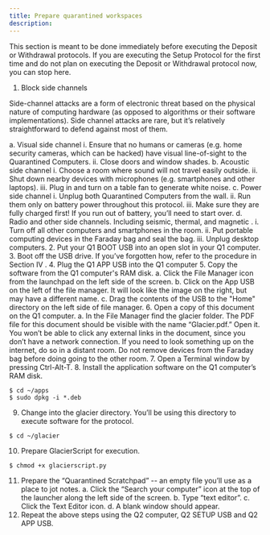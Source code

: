 ```yaml
---
title: Prepare quarantined workspaces
description:
---
```


This section is meant to be done immediately before executing the Deposit or
Withdrawal protocols. If you are executing the Setup Protocol for the
first time and do not plan on executing the Deposit or Withdrawal protocol now, you can stop here.

1. Block side channels

  Side-channel attacks are a form of electronic threat based on the physical nature of computing hardware (as opposed to algorithms or their software implementations). Side channel attacks are rare, but it’s relatively straightforward to defend against most of them.

  a. Visual side channel
    i. Ensure that no humans or cameras (e.g. home security cameras,
      which can be hacked) have visual line-of-sight to the Quarantined
      Computers.
    ii. Close doors and window shades.
  b. Acoustic side channel
    i. Choose a room where sound will not travel easily outside.
    ii. Shut down nearby devices with microphones (e.g. smartphones and other laptops).
    iii. Plug in and turn on a table fan to generate white noise.
  c. Power side channel
    i. Unplug both Quarantined Computers from the wall.
    ii. Run them only on battery power throughout this protocol.
    iii. Make sure they are fully charged first! If you run out of battery, you’ll need to start over.
  d. Radio and other side channels. Including seismic, thermal, and magnetic .
    i. Turn off all other computers and smartphones in the room.
    ii. Put portable computing devices in the Faraday bag and seal the bag.
    iii. Unplug desktop computers.
2. Put your Q1 BOOT USB into an open slot in your Q1 computer.
3. Boot off the USB drive. If you’ve forgotten how, refer to the procedure in Section IV .
4. Plug the Q1 APP USB into the Q1 computer
5. Copy the software from the Q1 computer's RAM disk.
  a. Click the File Manager icon from the launchpad on the left side of the screen.
  b. Click on the App USB on the left of the file manager. It will look like the image on the right, but may have a different name.
  c. Drag the contents of the USB to the "Home" directory on the left side of file manager.
6. Open a copy of this document on the Q1 computer.
  a. In the File Manager find the glacier folder. The PDF file for this document should be visible with the name “Glacier.pdf.” Open it.
  You won’t be able to click any external links in the document, since you don’t have a network connection. If you need to look something up on the internet, do so in a distant room. Do not remove devices from the Faraday bag before doing going to the other room.
7. Open a Terminal window by pressing Ctrl-Alt-T.
8. Install the application software on the Q1 computer’s RAM disk.
  ```
  $ cd ~/apps
  $ sudo dpkg -i *.deb
  ```
9. Change into the glacier directory. You’ll be using this directory to execute software for the protocol.
  ```
  $ cd ~/glacier
  ```
10. Prepare GlacierScript for execution.
  ```
  $ chmod +x glacierscript.py
  ```
11. Prepare the “Quarantined Scratchpad” -- an empty file you’ll use as a place to jot notes.
  a. Click the “Search your computer” icon at the top of the launcher along the left side of the screen.
  b. Type “text editor”.
  c. Click the Text Editor icon.
  d. A blank window should appear.
12. Repeat the above steps using the Q2 computer, Q2 SETUP USB and Q2 APP USB.
